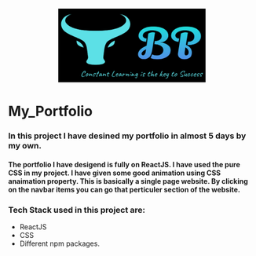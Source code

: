 <p align="center">
<img height="150" width="300"src="/portfolio/public/LogoMe.png"/>
</p>

# My_Portfolio
### In this project I have desined my portfolio in almost 5 days by my own.
#### The portfolio I have desigend is fully on ReactJS. I have used the pure CSS in my project. I have given some good animation using CSS anaimation property. This is basically a single page website. By clicking on the navbar items you can go that perticuler section of the website.
### Tech Stack used in this project are:
- ReactJS
- CSS
- Different npm packages.
